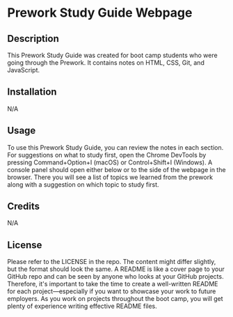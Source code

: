 # Prework Study Guide Webpage

## Description

This Prework Study Guide was created for boot camp students who were going through the Prework. It contains notes on HTML, CSS, Git, and JavaScript.

## Installation

N/A

## Usage

To use this Prework Study Guide, you can review the notes in each section. For suggestions on what to study first, open the Chrome DevTools by pressing Command+Option+I (macOS) or Control+Shift+I (Windows). A console panel should open either below or to the side of the webpage in the browser. There you will see a list of topics we learned from the prework along with a suggestion on which topic to study first.

## Credits

N/A

## License

Please refer to the LICENSE in the repo.
The content might differ slightly, but the format should look the same. A README is like a cover page to your GitHub repo and can be seen by anyone who looks at your GitHub projects. Therefore, it's important to take the time to create a well-written README for each project—especially if you want to showcase your work to future employers. As you work on projects throughout the boot camp, you will get plenty of experience writing effective README files.



